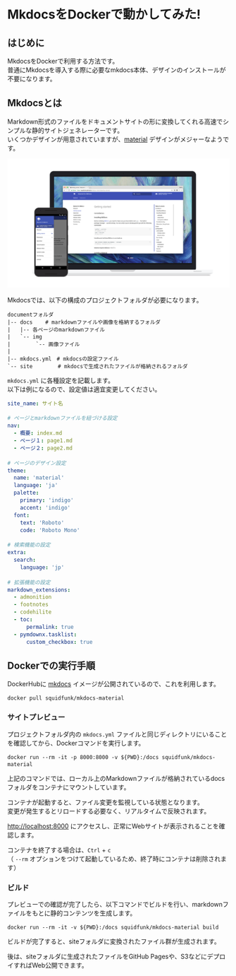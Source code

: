 # MkdocsをDockerで動かしてみた!
## はじめに
MkdocsをDockerで利用する方法です。  
普通にMkdocsを導入する際に必要なmkdocs本体、デザインのインストールが不要になります。

## Mkdocsとは
Markdown形式のファイルをドキュメントサイトの形に変換してくれる高速でシンプルな静的サイトジェネレーターです。  
いくつかデザインが用意されていますが、[material](https://squidfunk.github.io/mkdocs-material/) デザインがメジャーなようです。

![img1](img/img1.png)

Mkdocsでは、以下の構成のプロジェクトフォルダが必要になります。

```text
documentフォルダ
|-- docs    # markdownファイルや画像を格納するフォルダ
|   |-- 各ページのmarkdownファイル
|   `-- img
|        `-- 画像ファイル
|
|-- mkdocs.yml　# mkdocsの設定ファイル
`-- site        # mkdocsで生成されたファイルが格納されるフォルダ
```

`mkdocs.yml` に各種設定を記載します。  
以下は例になるので、設定値は適宜変更してください。

```yaml
site_name: サイト名

# ページとmarkdownファイルを紐づける設定
nav:
  - 概要: index.md
  - ページ１: page1.md
  - ページ２: page2.md

# ページのデザイン設定
theme:
  name: 'material'
  language: 'ja'
  palette:
    primary: 'indigo'
    accent: 'indigo'
  font:
    text: 'Roboto'
    code: 'Roboto Mono'

# 検索機能の設定
extra:
  search:
    language: 'jp'

# 拡張機能の設定
markdown_extensions:
  - admonition
  - footnotes
  - codehilite
  - toc:
      permalink: true
  - pymdownx.tasklist:
      custom_checkbox: true

```

## Dockerでの実行手順
DockerHubに [mkdocs](https://hub.docker.com/r/squidfunk/mkdocs-material/) イメージが公開されているので、これを利用します。

```shell
docker pull squidfunk/mkdocs-material
```

### サイトプレビュー
プロジェクトフォルダ内の `mkdocs.yml` ファイルと同じディレクトリにいることを確認してから、Dockerコマンドを実行します。

```shell
docker run --rm -it -p 8000:8000 -v ${PWD}:/docs squidfunk/mkdocs-material
```

上記のコマンドでは、ローカル上のMarkdownファイルが格納されているdocsフォルダをコンテナにマウントしています。

コンテナが起動すると、ファイル変更を監視している状態となります。  
変更が発生するとリロードする必要なく、リアルタイムで反映されます。

[http://localhost:8000](http://localhost:8000) にアクセスし、正常にWebサイトが表示されることを確認します。

コンテナを終了する場合は、`Ctrl` + `c`  
（ `--rm` オプションをつけて起動しているため、終了時にコンテナは削除されます）

### ビルド
プレビューでの確認が完了したら、以下コマンドでビルドを行い、markdownファイルをもとに静的コンテンツを生成します。

```shell
docker run --rm -it -v ${PWD}:/docs squidfunk/mkdocs-material build
```

ビルドが完了すると、siteフォルダに変換されたファイル群が生成されます。

後は、siteフォルダに生成されたファイルをGitHub Pagesや、S3などにデプロイすればWeb公開できます。